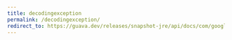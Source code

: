 ```yaml
---
title: decodingexception
permalink: /decodingexception/
redirect_to: https://guava.dev/releases/snapshot-jre/api/docs/com/google/common/io/BaseEncoding.DecodingException.html
---
```

